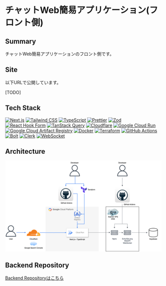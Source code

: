 # チャットWeb簡易アプリケーション(フロント側)

## Summary

チャットWeb簡易アプリケーションのフロント側です。

## Site

以下URLで公開しています。

[TODO]

## Tech Stack

[![Next.js](https://img.shields.io/badge/-Next.js-000000?style=flat-square&logo=next.js)](https://nextjs.org/)
[![Tailwind CSS](https://img.shields.io/badge/-Tailwind%20CSS-38B2AC?style=flat-square&logo=tailwind-css&logoColor=white)](https://tailwindcss.com/)
[![TypeScript](https://img.shields.io/badge/-TypeScript-3178C6?style=flat-square&logo=typescript&logoColor=white)](https://www.typescriptlang.org/)
[![Prettier](https://img.shields.io/badge/-Prettier-F7B93E?style=flat-square&logo=prettier&logoColor=white)](https://prettier.io/)
[![Zod](https://img.shields.io/badge/-Zod-3178C6?style=flat-square&logo=zod&logoColor=white)](https://github.com/colinhacks/zod)
[![React Hook Form](https://img.shields.io/badge/-React%20Hook%20Form-EC5990?style=flat-square&logo=react-hook-form&logoColor=white)](https://react-hook-form.com/)
[![TanStack Query](https://img.shields.io/badge/-TanStack%20Query-FF4500?style=flat-square&logo=tanstack&logoColor=white)](https://tanstack.com/query/latest/docs/framework/react/react-native/overview)
[![Cloudflare](https://img.shields.io/badge/-Cloudflare-F38020?style=flat-square&logo=cloudflare&logoColor=white)](https://www.cloudflare.com/)
[![Google Cloud Run](https://img.shields.io/badge/-Google%20Cloud%20Run-4285F4?style=flat-square&logo=google-cloud&logoColor=white)](https://cloud.google.com/run)
[![Google Cloud Artifact Registry](https://img.shields.io/badge/-Google%20Cloud%20Artifact%20Registry-4285F4?style=flat-square&logo=google-cloud&logoColor=white)](https://cloud.google.com/artifact-registry)
[![Docker](https://img.shields.io/badge/-Docker-2496ED?style=flat-square&logo=docker&logoColor=white)](https://www.docker.com/)
[![Terraform](https://img.shields.io/badge/-Terraform-000000?style=flat-square&logo=terraform&logoColor=white)](https://www.terraform.io/)
[![GitHub Actions](https://img.shields.io/badge/-GitHub%20Actions-2088FF?style=flat-square&logo=github-actions&logoColor=white)](https://github.com/features/actions)
[![Bolt](https://img.shields.io/badge/-Bolt-000000?style=flat-square&logo=bolt&logoColor=white)](https://bolt.new/)
[![Clerk](https://img.shields.io/badge/-Clerk-000000?style=flat-square&logo=clerk&logoColor=white)](https://clerk.com/)
[![WebSocket](https://img.shields.io/badge/-WebSocket-000000?style=flat-square&logo=websocket&logoColor=white)](https://developer.mozilla.org/ja/docs/Web/API/WebSocket)

## Architecture

![Architecture](./architecture/architecture.drawio.png)

## Backend Repository

[Backend Repositoryはこちら](https://github.com/kojikawazu/nextjs-echo-chat-back-app)
